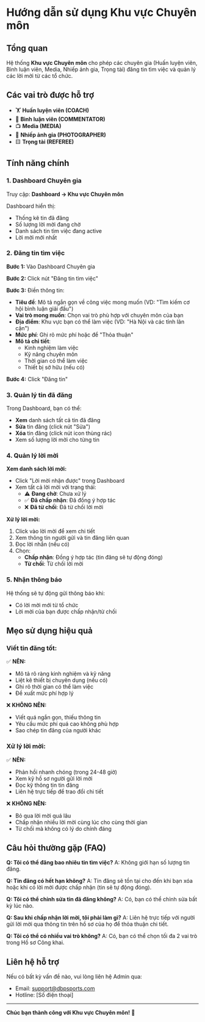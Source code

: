 # Hướng dẫn sử dụng Khu vực Chuyên môn

## Tổng quan

Hệ thống **Khu vực Chuyên môn** cho phép các chuyên gia (Huấn luyện viên, Bình luận viên, Media, Nhiếp ảnh gia, Trọng tài) đăng tin tìm việc và quản lý các lời mời từ các tổ chức.

## Các vai trò được hỗ trợ

- 🏋️ **Huấn luyện viên (COACH)**
- 🎤 **Bình luận viên (COMMENTATOR)**
- 📺 **Media (MEDIA)**
- 📸 **Nhiếp ảnh gia (PHOTOGRAPHER)**
- 🟨 **Trọng tài (REFEREE)**

## Tính năng chính

### 1. Dashboard Chuyên gia

Truy cập: **Dashboard → Khu vực Chuyên môn**

Dashboard hiển thị:
- Thống kê tin đã đăng
- Số lượng lời mời đang chờ
- Danh sách tin tìm việc đang active
- Lời mời mới nhất

### 2. Đăng tin tìm việc

**Bước 1:** Vào Dashboard Chuyên gia

**Bước 2:** Click nút "Đăng tin tìm việc"

**Bước 3:** Điền thông tin:
- **Tiêu đề**: Mô tả ngắn gọn về công việc mong muốn (VD: "Tìm kiếm cơ hội bình luận giải đấu")
- **Vai trò mong muốn**: Chọn vai trò phù hợp với chuyên môn của bạn
- **Địa điểm**: Khu vực bạn có thể làm việc (VD: "Hà Nội và các tỉnh lân cận")
- **Mức phí**: Ghi rõ mức phí hoặc để "Thỏa thuận"
- **Mô tả chi tiết**: 
  - Kinh nghiệm làm việc
  - Kỹ năng chuyên môn
  - Thời gian có thể làm việc
  - Thiết bị sở hữu (nếu có)

**Bước 4:** Click "Đăng tin"

### 3. Quản lý tin đã đăng

Trong Dashboard, bạn có thể:
- **Xem** danh sách tất cả tin đã đăng
- **Sửa** tin đăng (click nút "Sửa")
- **Xóa** tin đăng (click nút icon thùng rác)
- Xem số lượng lời mời cho từng tin

### 4. Quản lý lời mời

**Xem danh sách lời mời:**
- Click "Lời mời nhận được" trong Dashboard
- Xem tất cả lời mời với trạng thái:
  - ⚠️ **Đang chờ**: Chưa xử lý
  - ✅ **Đã chấp nhận**: Đã đồng ý hợp tác
  - ❌ **Đã từ chối**: Đã từ chối lời mời

**Xử lý lời mời:**
1. Click vào lời mời để xem chi tiết
2. Xem thông tin người gửi và tin đăng liên quan
3. Đọc lời nhắn (nếu có)
4. Chọn:
   - **Chấp nhận**: Đồng ý hợp tác (tin đăng sẽ tự động đóng)
   - **Từ chối**: Từ chối lời mời

### 5. Nhận thông báo

Hệ thống sẽ tự động gửi thông báo khi:
- Có lời mời mới từ tổ chức
- Lời mời của bạn được chấp nhận/từ chối

## Mẹo sử dụng hiệu quả

### Viết tin đăng tốt:

✅ **NÊN:**
- Mô tả rõ ràng kinh nghiệm và kỹ năng
- Liệt kê thiết bị chuyên dụng (nếu có)
- Ghi rõ thời gian có thể làm việc
- Đề xuất mức phí hợp lý

❌ **KHÔNG NÊN:**
- Viết quá ngắn gọn, thiếu thông tin
- Yêu cầu mức phí quá cao không phù hợp
- Sao chép tin đăng của người khác

### Xử lý lời mời:

✅ **NÊN:**
- Phản hồi nhanh chóng (trong 24-48 giờ)
- Xem kỹ hồ sơ người gửi lời mời
- Đọc kỹ thông tin tin đăng
- Liên hệ trực tiếp để trao đổi chi tiết

❌ **KHÔNG NÊN:**
- Bỏ qua lời mời quá lâu
- Chấp nhận nhiều lời mời cùng lúc cho cùng thời gian
- Từ chối mà không có lý do chính đáng

## Câu hỏi thường gặp (FAQ)

**Q: Tôi có thể đăng bao nhiêu tin tìm việc?**
A: Không giới hạn số lượng tin đăng.

**Q: Tin đăng có hết hạn không?**
A: Tin đăng sẽ tồn tại cho đến khi bạn xóa hoặc khi có lời mời được chấp nhận (tin sẽ tự động đóng).

**Q: Tôi có thể chỉnh sửa tin đã đăng không?**
A: Có, bạn có thể chỉnh sửa bất kỳ lúc nào.

**Q: Sau khi chấp nhận lời mời, tôi phải làm gì?**
A: Liên hệ trực tiếp với người gửi lời mời qua thông tin trên hồ sơ của họ để thỏa thuận chi tiết.

**Q: Tôi có thể có nhiều vai trò không?**
A: Có, bạn có thể chọn tối đa 2 vai trò trong Hồ sơ Công khai.

## Liên hệ hỗ trợ

Nếu có bất kỳ vấn đề nào, vui lòng liên hệ Admin qua:
- Email: support@dbpsports.com
- Hotline: [Số điện thoại]

---

**Chúc bạn thành công với Khu vực Chuyên môn!** 🎉

